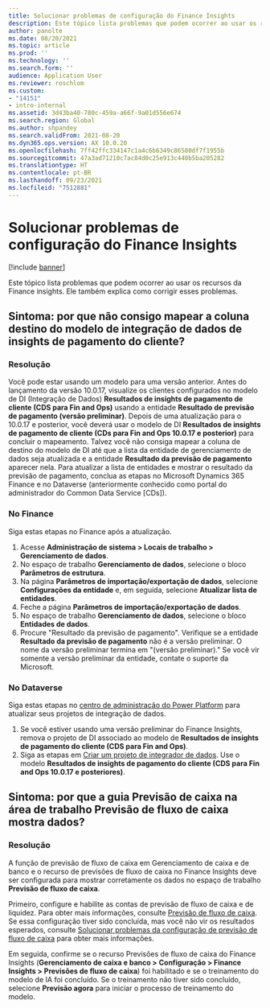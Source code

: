 ```yaml
---
title: Solucionar problemas de configuração do Finance Insights
description: Este tópico lista problemas que podem ocorrer ao usar os recursos da Finance insights. Ele também explica como corrigir esses problemas.
author: panolte
ms.date: 08/20/2021
ms.topic: article
ms.prod: ''
ms.technology: ''
ms.search.form: ''
audience: Application User
ms.reviewer: roschlom
ms.custom:
- "14151"
- intro-internal
ms.assetid: 3d43ba40-780c-459a-a66f-9a01d556e674
ms.search.region: Global
ms.author: shpandey
ms.search.validFrom: 2021-08-20
ms.dyn365.ops.version: AX 10.0.20
ms.openlocfilehash: 7ff42ffc334147c1a4c6b6349c86580df7f1955b
ms.sourcegitcommit: 47a3ad71210c7ac84d0c25e913c440b5ba205282
ms.translationtype: HT
ms.contentlocale: pt-BR
ms.lasthandoff: 09/23/2021
ms.locfileid: "7512881"
---
```

# <a name="troubleshoot-finance-insights-setup-issues"></a>Solucionar problemas de configuração do Finance Insights

[!include [banner](../includes/banner.md)]

Este tópico lista problemas que podem ocorrer ao usar os recursos da Finance insights. Ele também explica como corrigir esses problemas.

## <a name="symptom-why-cant-i-map-the-customer-payment-insights-data-integration-template-destination-column"></a>Sintoma: por que não consigo mapear a coluna destino do modelo de integração de dados de insights de pagamento do cliente?

### <a name="resolution"></a>Resolução

Você pode estar usando um modelo para uma versão anterior. Antes do lançamento da versão 10.0.17, visualize os clientes configurados no modelo de DI (Integração de Dados) **Resultados de insights de pagamento de cliente (CDS para Fin and Ops)** usando a entidade **Resultado de previsão de pagamento (versão preliminar)**. Depois de uma atualização para o 10.0.17 e posterior, você deverá usar o modelo de DI **Resultados de insights de pagamento de cliente (CDs para Fin and Ops 10.0.17 e posterior)** para concluir o mapeamento. Talvez você não consiga mapear a coluna de destino do modelo de DI até que a lista da entidade de gerenciamento de dados seja atualizada e a entidade **Resultado da previsão de pagamento** aparecer nela. Para atualizar a lista de entidades e mostrar o resultado da previsão de pagamento, conclua as etapas no Microsoft Dynamics 365 Finance e no Dataverse (anteriormente conhecido como portal do administrador do Common Data Service \[CDs\]).

### <a name="in-finance"></a>No Finance

Siga estas etapas no Finance após a atualização.

1. Acesse **Administração de sistema \> Locais de trabalho \> Gerenciamento de dados**.
2. No espaço de trabalho **Gerenciamento de dados**, selecione o bloco **Parâmetros de estrutura**.
3. Na página **Parâmetros de importação/exportação de dados**, selecione **Configurações da entidade** e, em seguida, selecione **Atualizar lista de entidades**.
4. Feche a página **Parâmetros de importação/exportação de dados**.
5. No espaço de trabalho **Gerenciamento de dados**, selecione o bloco **Entidades de dados**.
6. Procure "Resultado da previsão de pagamento". Verifique se a entidade **Resultado da previsão de pagamento** não é a versão preliminar. O nome da versão preliminar termina em "(versão preliminar)." Se você vir somente a versão preliminar da entidade, contate o suporte da Microsoft.

### <a name="in-dataverse"></a>No Dataverse

Siga estas etapas no [centro de administração do Power Platform](https://admin.powerplatform.microsoft.com/environments) para atualizar seus projetos de integração de dados.

1. Se você estiver usando uma versão preliminar do Finance Insights, remova o projeto de DI associado ao modelo de **Resultados de insights de pagamento do cliente (CDS para Fin and Ops)**.
2. Siga as etapas em [Criar um projeto de integrador de dados](create-data-integrate-project.md). Use o modelo **Resultados de insights de pagamento do cliente (CDS para Fin and Ops 10.0.17 e posteriores)**.

## <a name="symptom-why-doesnt-the-cash-forecast-tab-in-the-cash-flow-forecast-workspace-show-any-data"></a>Sintoma: por que a guia Previsão de caixa na área de trabalho Previsão de fluxo de caixa mostra dados?

### <a name="resolution"></a>Resolução

A função de previsão de fluxo de caixa em Gerenciamento de caixa e de banco e o recurso de previsões de fluxo de caixa no Finance Insights deve ser configurada para mostrar corretamente os dados no espaço de trabalho **Previsão de fluxo de caixa**.

Primeiro, configure e habilite as contas de previsão de fluxo de caixa e de liquidez. Para obter mais informações, consulte [Previsão de fluxo de caixa](../cash-bank-management/cash-flow-forecasting.md). Se essa configuração tiver sido concluída, mas você não vir os resultados esperados, consulte [Solucionar problemas da configuração de previsão de fluxo de caixa](../cash-bank-management/cash-flow-forecasting-tsg.md) para obter mais informações.

Em seguida, confirme se o recurso Previsões de fluxo de caixa do Finance Insights (**Gerenciamento de caixa e banco \> Configuração \> Finance Insights \> Previsões de fluxo de caixa**) foi habilitado e se o treinamento do modelo de IA foi concluído. Se o treinamento não tiver sido concluído, selecione **Previsão agora** para iniciar o processo de treinamento do modelo.
